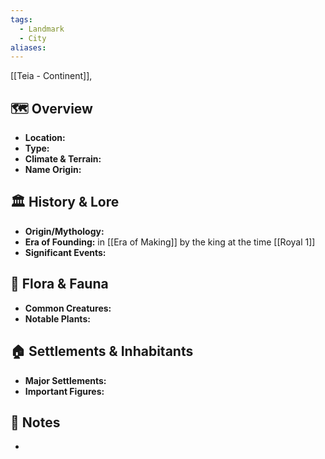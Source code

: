 ```yaml
---
tags:
  - Landmark
  - City
aliases:
---
```

[[Teia - Continent]],  
## 🗺️ Overview
- **Location:** 
- **Type:**
- **Climate & Terrain:** 
- **Name Origin:** 
## 🏛️ History & Lore
- **Origin/Mythology:** 
- **Era of Founding:** in [[Era of Making]] by the king at the time [[Royal 1]]
- **Significant Events:** 
## 🌿 Flora & Fauna
- **Common Creatures:** 
- **Notable Plants:** 
## 🏠 Settlements & Inhabitants
- **Major Settlements:** 
- **Important Figures:** 
## 📜 Notes
- 
